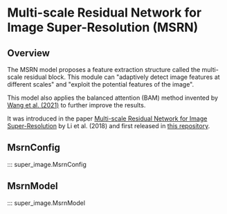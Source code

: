 # Multi-scale Residual Network for Image Super-Resolution (MSRN)

## Overview

The MSRN model proposes a feature extraction structure called the multi-scale residual block. This module can "adaptively detect image features at different scales" and "exploit the potential features of the image".

This model also applies the balanced attention (BAM) method invented by [Wang et al. (2021)](https://arxiv.org/abs/2104.07566) to further improve the results.

It was introduced in the paper [Multi-scale Residual Network for Image Super-Resolution](https://openaccess.thecvf.com/content_ECCV_2018/html/Juncheng_Li_Multi-scale_Residual_Network_ECCV_2018_paper.html) by Li et al. (2018) and first released in [this repository](https://github.com/MIVRC/MSRN-PyTorch). 

## MsrnConfig

::: super_image.MsrnConfig

## MsrnModel

::: super_image.MsrnModel
